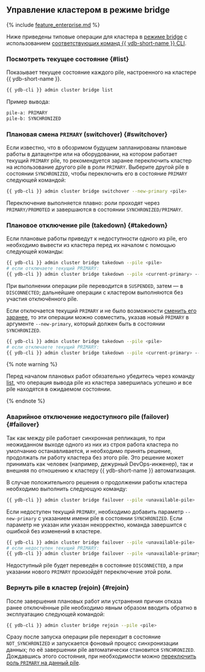 ## Управление кластером в режиме bridge

{% include [feature_enterprise.md](../../../_includes/feature_enterprise.md) %}

Ниже приведены типовые операции для кластера в [режиме bridge](../../../concepts/bridge.md) с использованием [соответствующих команд {{ ydb-short-name }} CLI](../../../reference/ydb-cli/commands/bridge/index.md).

### Посмотреть текущее состояние {#list}

Показывает текущее состояние каждого pile, настроенного на кластере {{ ydb-short-name }}.

```bash
{{ ydb-cli }} admin cluster bridge list
```

Пример вывода:

```bash
pile-a: PRIMARY
pile-b: SYNCHRONIZED
```

### Плановая смена `PRIMARY` (switchover) {#switchover}

Если известно, что в обозримом будущем запланированы плановые работы в датацентре или на оборудовании, на котором работает текущий `PRIMARY` pile, то рекомендуется заранее переключить кластер на использование другого pile в роли `PRIMARY`. Выберите другой pile в состоянии `SYNCHRONIZED`, чтобы переключить его в состояние `PRIMARY` следующей командой:

```bash
{{ ydb-cli }} admin cluster bridge switchover --new-primary <pile>
```

Переключение выполняется плавно: роли проходят через `PRIMARY/PROMOTED` и завершаются в состоянии `SYNCHRONIZED/PRIMARY`.

### Плановое отключение pile (takedown) {#takedown}

Если плановые работы приведут к недоступности одного из pile, его необходимо вывести из кластера перед их началом с помощью следующей команды:

```bash
{{ ydb-cli }} admin cluster bridge takedown --pile <pile>
# если отключаете текущий PRIMARY:
{{ ydb-cli }} admin cluster bridge takedown --pile <current-primary> --new-primary <synchronized-pile>
```

При выполнении операции pile переводится в `SUSPENDED`, затем — в `DISCONNECTED`; дальнейшие операции с кластером выполняются без участия отключённого pile.

Если отключается текущий `PRIMARY` и не было возможности [сменить его заранее](#switchover), то эти операции можно совместить, указав новый `PRIMARY` в аргументе `--new-primary`, который должен быть в состоянии `SYNCHRONIZED`. 

```bash
{{ ydb-cli }} admin cluster bridge takedown --pile <pile>
# если отключаете текущий PRIMARY:
{{ ydb-cli }} admin cluster bridge takedown --pile <current-primary> --new-primary <synchronized-pile>
```

{% note warning %}

Перед началом плановых работ обязательно убедитесь через команду [list](#list), что операция вывода pile из кластера завершилась успешно и все pile находятся в ожидаемом состоянии.

{% endnote %}

### Аварийное отключение недоступного pile (failover) {#failover}

Так как между pile работает синхронная репликация, то при неожиданном выходе одного из них из строя работа кластера по умолчанию останавливается, и необходимо принять решение, продолжать ли работу кластера без этого pile. Это решение может принимать как человек (например, дежурный DevOps-инженер), так и внешняя по отношению к кластеру {{ ydb-short-name }} автоматизация.

В случае положительного решения о продолжении работы кластера необходимо выполнить следующую команду:

```bash
{{ ydb-cli }} admin cluster bridge failover --pile <unavailable-pile>
```

Если недоступен текущий `PRIMARY`, необходимо добавить параметр `--new-primary` с указанием имени pile в состоянии `SYNCHRONIZED`. Если параметр не указан или указан некорректно, команда завершится с ошибкой без изменений в кластере.

```bash
{{ ydb-cli }} admin cluster bridge failover --pile <unavailable-pile>
# если недоступен текущий PRIMARY:
{{ ydb-cli }} admin cluster bridge failover --pile <unavailable-primary> --new-primary <synchronized-pile>
```

Недоступный pile будет переведён в состояние `DISCONNECTED`, а при указании нового `PRIMARY` произойдёт переключение этой роли.

### Вернуть pile в кластер (rejoin) {#rejoin}

После завершения плановых работ или устранения причин отказа ранее отключённые pile необходимо явным образом вводить обратно в эксплуатацию следующей командой:

```bash
{{ ydb-cli }} admin cluster bridge rejoin --pile <pile>
```

Сразу после запуска операции pile переходит в состояние `NOT_SYNCHRONIZED` и запускается фоновый процесс синхронизации данных; по её завершении pile автоматически становится `SYNCHRONIZED`. Дождавшись этого состояния, при необходимости можно [переключить роль `PRIMARY` на данный pile](#switchover).  
